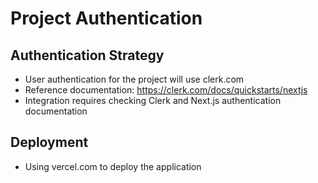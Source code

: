 # Project Authentication

## Authentication Strategy
- User authentication for the project will use clerk.com
- Reference documentation: https://clerk.com/docs/quickstarts/nextjs
- Integration requires checking Clerk and Next.js authentication documentation

## Deployment
- Using vercel.com to deploy the application